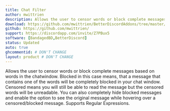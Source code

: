 ```yaml
---
title: Chat Filter
author: mwittrien
description: Allows the user to censor words or block complete messages based on words in the chatwindow.
download: https://github.com/mwittrien/BetterDiscordAddons/tree/master/Plugins/ChatFilter
github: https://github.com/mwittrien/
support: https://discordapp.com/invite/Z7PBux5
software: [BandagedBD,BetterDiscord]
status: Updated
auto: true
ghcommentid: # DON'T CHANGE
layout: product # DON'T CHANGE
---
```

Allows the user to censor words or block complete messages based on words in the chatwindow. Blocked in this case means, that a message that contains one of the words will be completely blocked in your chat window. Censored means you will still be able to read the message but the censored words will be unreadable. You can also completely hide blocked messages and enable the option to see the original message while hovering over a censored/blocked message. Supports Regular Expressions.